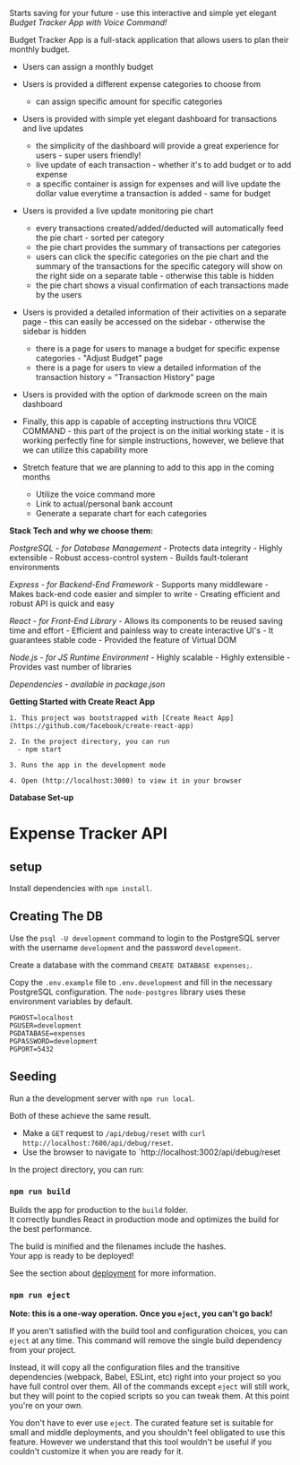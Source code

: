 Starts saving for your future - use this interactive and simple yet elegant *Budget Tracker App with Voice Command!*

Budget Tracker App is a full-stack application that allows users to plan their monthly budget. 

  - Users can assign a monthly budget 

  - Users is provided a different expense categories to choose from
    - can assign specific amount for specific categories

  - Users is provided with simple yet elegant dashboard for transactions and live updates 
    - the simplicity of the dashboard will provide a great experience for users - super users friendly!
    - live update of each transaction - whether it's to add budget or to add expense
    - a specific container is assign for expenses and will live update the dollar value everytime a transaction is added - same for budget

  - Users is provided a live update monitoring pie chart
    - every transactions created/added/deducted will automatically feed the pie chart - sorted per category
    - the pie chart provides the summary of transactions per categories
    - users can click the specific categories on the pie chart and the summary of the transactions for the specific category will show on the right side on a separate table - otherwise this table is hidden
    - the pie chart shows a visual confirmation of each transactions made by the users

  - Users is provided a detailed information of their activities on a separate page - this can easily be accessed on the sidebar - otherwise the sidebar is hidden
    - there is a page for users to manage a budget for specific expense categories - "Adjust Budget" page
    - there is a page for users to view a detailed information of the transaction history = "Transaction History" page

  - Users is provided with the option of darkmode screen on the main dashboard

  - Finally, this app is capable of accepting instructions thru VOICE COMMAND -  this part of the project is on the initial working state - it is working perfectly fine for simple instructions, however, we believe that we can utilize this capability more

  - Stretch feature that we are planning to add to this app in the coming months
    - Utilize the voice command more
    - Link to actual/personal bank account 
    - Generate a separate chart for each categories
    

**Stack Tech and why we choose them:**

  *PostgreSQL - for Database Management*
    - Protects data integrity
    - Highly extensible
    - Robust access-control system
    - Builds fault-tolerant environments

  *Express - for Backend-End Framework*
    - Supports many middleware
    - Makes back-end code easier and simpler to write
    - Creating efficient and robust API is quick and easy
  
  *React - for Front-End Library*
    - Allows its components to be reused saving time and effort
    - Efficient and painless way to create interactive UI's
    - It guarantees stable code
    - Provided the feature of Virtual DOM

  *Node.js - for JS Runtime Environment*
    - Highly scalable
    - Highly extensible
    - Provides vast number of libraries

  *Dependencies - available in package.json*

  **Getting Started with Create React App**

    1. This project was bootstrapped with [Create React App](https://github.com/facebook/create-react-app)

    2. In the project directory, you can run 
      - npm start
    
    3. Runs the app in the development mode
    
    4. Open (http://localhost:3000) to view it in your browser

  **Database Set-up**

# Expense Tracker API

## setup

Install dependencies with `npm install`.

## Creating The DB

Use the `psql -U development` command to login to the PostgreSQL server with the username `development` and the password `development`.

Create a database with the command `CREATE DATABASE expenses;`.

Copy the `.env.example` file to `.env.development` and fill in the necessary PostgreSQL configuration. The `node-postgres` library uses these environment variables by default.

```
PGHOST=localhost
PGUSER=development
PGDATABASE=expenses
PGPASSWORD=development
PGPORT=5432
```

## Seeding

Run a the development server with `npm run local`.

Both of these achieve the same result.

- Make a `GET` request to `/api/debug/reset` with `curl http://localhost:7600/api/debug/reset`.
- Use the browser to navigate to `http://localhost:3002/api/debug/reset


In the project directory, you can run:


### `npm run build`

Builds the app for production to the `build` folder.\
It correctly bundles React in production mode and optimizes the build for the best performance.

The build is minified and the filenames include the hashes.\
Your app is ready to be deployed!

See the section about [deployment](https://facebook.github.io/create-react-app/docs/deployment) for more information.

### `npm run eject`

**Note: this is a one-way operation. Once you `eject`, you can't go back!**

If you aren't satisfied with the build tool and configuration choices, you can `eject` at any time. This command will remove the single build dependency from your project.

Instead, it will copy all the configuration files and the transitive dependencies (webpack, Babel, ESLint, etc) right into your project so you have full control over them. All of the commands except `eject` will still work, but they will point to the copied scripts so you can tweak them. At this point you're on your own.

You don't have to ever use `eject`. The curated feature set is suitable for small and middle deployments, and you shouldn't feel obligated to use this feature. However we understand that this tool wouldn't be useful if you couldn't customize it when you are ready for it.


